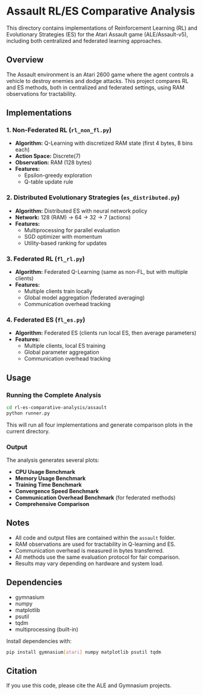 # Assault RL/ES Comparative Analysis

This directory contains implementations of Reinforcement Learning (RL) and Evolutionary Strategies (ES) for the Atari Assault game (ALE/Assault-v5), including both centralized and federated learning approaches.

## Overview

The Assault environment is an Atari 2600 game where the agent controls a vehicle to destroy enemies and dodge attacks. This project compares RL and ES methods, both in centralized and federated settings, using RAM observations for tractability.

## Implementations

### 1. Non-Federated RL (`rl_non_fl.py`)
- **Algorithm:** Q-Learning with discretized RAM state (first 4 bytes, 8 bins each)
- **Action Space:** Discrete(7)
- **Observation:** RAM (128 bytes)
- **Features:**
  - Epsilon-greedy exploration
  - Q-table update rule

### 2. Distributed Evolutionary Strategies (`es_distributed.py`)
- **Algorithm:** Distributed ES with neural network policy
- **Network:** 128 (RAM) → 64 → 32 → 7 (actions)
- **Features:**
  - Multiprocessing for parallel evaluation
  - SGD optimizer with momentum
  - Utility-based ranking for updates

### 3. Federated RL (`fl_rl.py`)
- **Algorithm:** Federated Q-Learning (same as non-FL, but with multiple clients)
- **Features:**
  - Multiple clients train locally
  - Global model aggregation (federated averaging)
  - Communication overhead tracking

### 4. Federated ES (`fl_es.py`)
- **Algorithm:** Federated ES (clients run local ES, then average parameters)
- **Features:**
  - Multiple clients, local ES training
  - Global parameter aggregation
  - Communication overhead tracking

## Usage

### Running the Complete Analysis

```bash
cd rl-es-comparative-analysis/assault
python runner.py
```

This will run all four implementations and generate comparison plots in the current directory.

### Output

The analysis generates several plots:

- **CPU Usage Benchmark**
- **Memory Usage Benchmark**
- **Training Time Benchmark**
- **Convergence Speed Benchmark**
- **Communication Overhead Benchmark** (for federated methods)
- **Comprehensive Comparison**

## Notes

- All code and output files are contained within the `assault` folder.
- RAM observations are used for tractability in Q-learning and ES.
- Communication overhead is measured in bytes transferred.
- All methods use the same evaluation protocol for fair comparison.
- Results may vary depending on hardware and system load.

## Dependencies

- gymnasium
- numpy
- matplotlib
- psutil
- tqdm
- multiprocessing (built-in)

Install dependencies with:

```bash
pip install gymnasium[atari] numpy matplotlib psutil tqdm
```

## Citation

If you use this code, please cite the ALE and Gymnasium projects. 